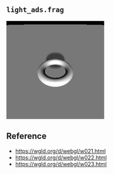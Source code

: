 
## `light_ads.frag`

<img src="img/light_ads.gif" width="256">


## Reference

- https://wgld.org/d/webgl/w021.html
- https://wgld.org/d/webgl/w022.html
- https://wgld.org/d/webgl/w023.html
